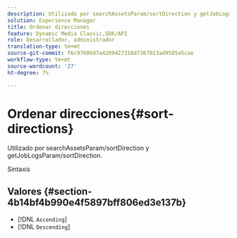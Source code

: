 ```yaml
---
description: Utilizado por searchAssetsParam/sortDirection y getJobLogsParam/sortDirection.
solution: Experience Manager
title: Ordenar direcciones
feature: Dynamic Media Classic,SDK/API
role: Desarrollador, administrador
translation-type: tm+mt
source-git-commit: f6c97606d7a4209427316d7367013ad9585a5cae
workflow-type: tm+mt
source-wordcount: '27'
ht-degree: 7%

---
```



# Ordenar direcciones{#sort-directions}

Utilizado por searchAssetsParam/sortDirection y getJobLogsParam/sortDirection.

Sintaxis

## Valores {#section-4b14bf4b990e4f5897bff806ed3e137b}

* [!DNL `Ascending`]
* [!DNL `Descending`]

